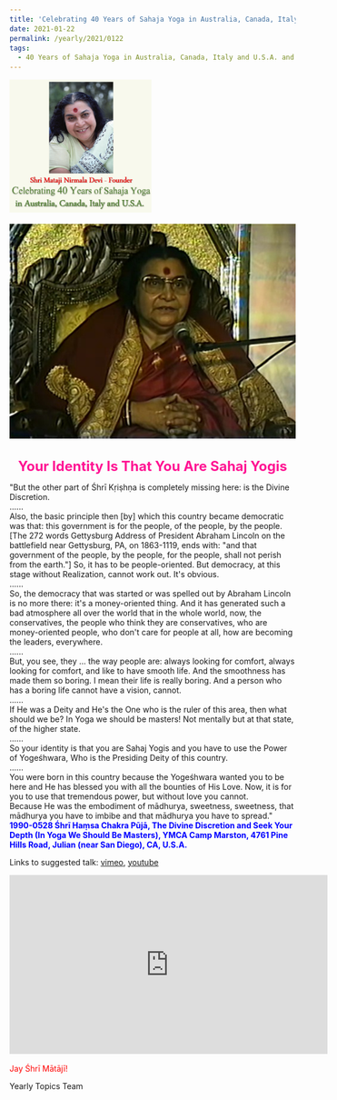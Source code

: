 ```yaml
---
title: 'Celebrating 40 Years of Sahaja Yoga in Australia, Canada, Italy and U.S.A. and its Culture, Post 2'
date: 2021-01-22
permalink: /yearly/2021/0122
tags:
  - 40 Years of Sahaja Yoga in Australia, Canada, Italy and U.S.A. and its Culture
---
```


<div style="text-align: left"><img src="/images/Celebrating40YearsSahajaYoga.png" width="250" /></div><br>

<div style="text-align: center"><img src="/images/image616.png" /></div>

<br>
<p style="color:DeepPink; text-align:center">
<font size="+2"><b>Your Identity Is That You Are Sahaj Yogis</b><br></font>
</p>

<p>
"But the other part of Śhrī Kṛiṣhṇa is completely missing here: is the Divine Discretion.<br>
......<br>
Also, the basic principle then [by] which this country became democratic was that: this government is for the people, of the people, by the people. [The 272 words Gettysburg Address of President Abraham Lincoln on the battlefield near Gettysburg, PA, on 1863-1119, ends with: "and that government of the people, by the people, for the people, shall not perish from the earth."] So, it has to be people-oriented. But democracy, at this stage without Realization, cannot work out. It's obvious.<br>
......<br>
So, the democracy that was started or was spelled out by Abraham Lincoln is no more there: it's a money-oriented thing. And it has generated such a bad atmosphere all over the world that in the whole world, now, the conservatives, the people who think they are conservatives, who are money-oriented people, who don't care for people at all, how are becoming the leaders, everywhere.<br>
......<br>
But, you see, they ... the way people are: always looking for comfort, always looking for comfort, and like to have smooth life. And the smoothness has made them so boring. I mean their life is really boring. And a person who has a boring life cannot have a vision, cannot.<br>
......<br>
If He was a Deity and He's the One who is the ruler of this area, then what should we be? In Yoga we should be masters! Not mentally but at that state, of the higher state.<br>
......<br>
So your identity is that you are Sahaj Yogis and you have to use the Power of Yogeśhwara, Who is the Presiding Deity of this country.<br>
......<br>
You were born in this country because the Yogeśhwara wanted you to be here and He has blessed you with all the bounties of His Love. Now, it is for you to use that tremendous power, but without love you cannot.<br> 
Because He was the embodiment of mādhurya, sweetness, sweetness, that mādhurya you have to imbibe and that mādhurya you have to spread."<br>
<font color="blue"><b>1990-0528 Śhrī Haṃsa Chakra Pūjā, The Divine Discretion and Seek Your Depth (In Yoga We Should Be Masters), YMCA Camp Marston, 4761 Pine Hills Road, Julian (near San Diego), CA, U.S.A.</b></font><br>
</p>

Links to suggested talk: <a href="https://vimeo.com/55192638"> vimeo</a>, <a href="https://www.youtube.com/watch?v=GlvfbvMKwE0"> youtube</a><br>

<iframe width="560" height="315" src="https://www.youtube.com/embed/GlvfbvMKwE0" frameborder="0" allow="accelerometer; autoplay; clipboard-write; encrypted-media; gyroscope; picture-in-picture" allowfullscreen></iframe>

<p style="color:red;">Jay Śhrī Mātājī!<br></p>

Yearly Topics Team